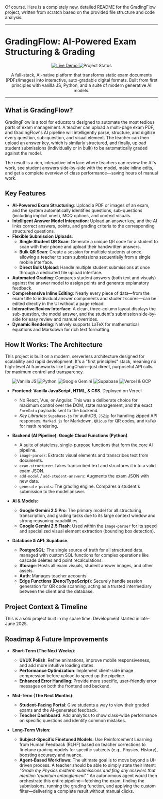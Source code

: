 Of course. Here is a completely new, detailed README for the GradingFlow project, written from scratch based on the provided file structure and code analysis.

---

# GradingFlow: AI-Powered Exam Structuring & Grading

<p align="center">
  <a href="https://gradingflow.vercel.app/" target="_blank">
    <img src="https://img.shields.io/badge/Live%20Demo-GradingFlow-blue?style=for-the-badge&logo=vercel" alt="Live Demo">
  </a>
  <img src="https://img.shields.io/badge/Status-Active%20Development-green?style=for-the-badge" alt="Project Status">
</p>

<p align="center">
  A full-stack, AI-native platform that transforms static exam documents (PDFs/images) into interactive, auto-gradable digital formats. Built from first principles with vanilla JS, Python, and a suite of modern generative AI models.
</p>

---

## What is GradingFlow?

GradingFlow is a tool for educators designed to automate the most tedious parts of exam management. A teacher can upload a multi-page exam PDF, and GradingFlow's AI pipeline will intelligently parse, structure, and digitize every question, sub-question, and visual element. The teacher can then upload an answer key, which is similarly structured, and finally, upload student submissions (individually or in bulk) to be automatically graded against the model.

The result is a rich, interactive interface where teachers can review the AI's work, see student answers side-by-side with the model, make inline edits, and get a complete overview of class performance—saving hours of manual work.

## Key Features

*   **AI-Powered Exam Structuring**: Upload a PDF or images of an exam, and the system automatically identifies questions, sub-questions (including implicit ones), MCQ options, and context visuals.
*   **Intelligent Answer Model Integration**: Upload an answer key, and the AI links correct answers, points, and grading criteria to the corresponding structured questions.
*   **Flexible Submission Uploads**:
    *   **Single Student QR Scan**: Generate a unique QR code for a student to scan with their phone and upload their handwritten answers.
    *   **Bulk QR Scan**: Create a session for multiple students at once, allowing a teacher to scan submissions sequentially from a single mobile interface.
    *   **Direct Bulk Upload**: Handle multiple student submissions at once through a dedicated file upload interface.
*   **Automated Grading**: Compares student answers (both text and visuals) against the answer model to assign points and generate explanatory feedback.
*   **Comprehensive Inline Editing**: Nearly every piece of data—from the exam title to individual answer components and student scores—can be edited directly in the UI without a page reload.
*   **Interactive Review Interface**: A clean, three-column layout displays the sub-question, the model answer, and the student's submission side-by-side for easy review and manual overrides.
*   **Dynamic Rendering**: Natively supports LaTeX for mathematical equations and Markdown for rich text formatting.

## How It Works: The Architecture

This project is built on a modern, serverless architecture designed for scalability and rapid development. It's a "first principles" stack, meaning no high-level AI frameworks like LangChain—just direct, purposeful API calls for maximum control and transparency.

<p align="center">
  <img src="https://img.shields.io/badge/Frontend-Vanilla_JS-F7DF1E?style=for-the-badge&logo=javascript&logoColor=black" alt="Vanilla JS">
  <img src="https://img.shields.io/badge/Backend-Python-3776AB?style=for-the-badge&logo=python&logoColor=white" alt="Python">
  <img src="https://img.shields.io/badge/AI-Google_Gemini-4285F4?style=for-the-badge&logo=google&logoColor=white" alt="Google Gemini">
  <img src="https://img.shields.io/badge/Database-Supabase-3ECF8E?style=for-the-badge&logo=supabase&logoColor=white" alt="Supabase">
  <img src="https://img.shields.io/badge/Deployment-Vercel_&_GCP-000000?style=for-the-badge&logo=vercel&logoColor=white" alt="Vercel & GCP">
</p>

*   **Frontend**: **Vanilla JavaScript, HTML, & CSS**. Deployed on Vercel.
    *   No React, Vue, or Angular. This was a deliberate choice for maximum control over the DOM, state management, and the exact `FormData` payloads sent to the backend.
    *   *Key Libraries*: `Supabase-js` for auth/DB, `JSZip` for handling zipped API responses, `Marked.js` for Markdown, `QRious` for QR codes, and `KaTeX` for math rendering.

*   **Backend (AI Pipeline)**: **Google Cloud Functions (Python)**.
    *   A suite of stateless, single-purpose functions that form the core AI pipeline.
    *   `image-parser`: Extracts visual elements and transcribes text from documents.
    *   `exam-structurer`: Takes transcribed text and structures it into a valid exam JSON.
    *   `add-model` / `add-student-answers`: Augments the exam JSON with new data.
    *   `generate-points`: The grading engine. Compares a student's submission to the model answer.

*   **AI & Models**:
    *   **Google Gemini 2.5 Pro**: The primary model for all structuring, transcription, and grading tasks due to its large context window and strong reasoning capabilities.
    *   **Google Gemini 2.5 Flash**: Used within the `image-parser` for its speed and specialized visual element extraction (bounding box detection).

*   **Database & API**: **Supabase**.
    *   **PostgreSQL**: The single source of truth for all structured data, managed with custom SQL functions for complex operations like cascade deletes and point recalculations.
    *   **Storage**: Hosts all exam visuals, student answer images, and other assets.
    *   **Auth**: Manages teacher accounts.
    *   **Edge Functions (Deno/TypeScript)**: Securely handle session generation for QR code scanning, acting as a trusted intermediary between the client and the database.

## Project Context & Timeline

This is a solo project built in my spare time. Development started in late-June 2025.

## Roadmap & Future Improvements

*   **Short-Term (The Next Weeks)**:
    *   **UI/UX Polish**: Refine animations, improve mobile responsiveness, and add more intuitive loading states.
    *   **Performance Optimization**: Implement client-side image compression before upload to speed up the pipeline.
    *   **Enhanced Error Handling**: Provide more specific, user-friendly error messages on both the frontend and backend.

*   **Mid-Term (The Next Months)**:
    *   **Student-Facing Portal**: Give students a way to view their graded exams and the AI-generated feedback.
    *   **Teacher Dashboard**: Add analytics to show class-wide performance on specific questions and identify common mistakes.

*   **Long-Term Vision**:
    *   **Subject-Specific Finetuned Models**: Use Reinforcement Learning from Human Feedback (RLHF) based on teacher corrections to finetune grading models for specific subjects (e.g., Physics, History), boosting accuracy and nuance.
    *   **Agent-Based Workflows**: The ultimate goal is to move beyond a UI-driven process. A teacher should be able to simply state their intent: *"Grade my Physics midterm submissions and flag any answers that mention 'quantum entanglement'."* An autonomous agent would then orchestrate this entire pipeline—fetching the exam, finding the submissions, running the grading function, and applying the custom filter—delivering a complete result without manual clicks.
